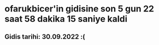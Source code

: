 # ofarukbicer'in gidisine son 5 gun 22 saat 58 dakika 15 saniye kaldi

## Gidis tarihi: 30.09.2022 :(
